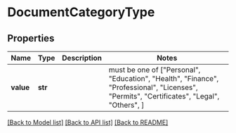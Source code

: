 # DocumentCategoryType


## Properties
Name | Type | Description | Notes
------------ | ------------- | ------------- | -------------
**value** | **str** |  |  must be one of ["Personal", "Education", "Health", "Finance", "Professional", "Licenses", "Permits", "Certificates", "Legal", "Others", ]

[[Back to Model list]](../README.md#documentation-for-models) [[Back to API list]](../README.md#documentation-for-api-endpoints) [[Back to README]](../README.md)


